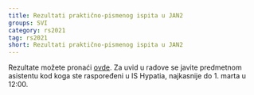 ```yaml
---
title: Rezultati praktično-pismenog ispita u JAN2
groups: SVI
category: rs2021
tag: rs2021
short: Rezultati praktično-pismenog ispita u JAN2
---
```


Rezultate možete pronaći [ovde](http://poincare.matf.bg.ac.rs/~smalkov/novosti.html?cat=RS). Za uvid u radove se javite predmetnom asistentu kod koga ste raspoređeni u IS Hypatia, najkasnije do 1. marta u 12:00.
